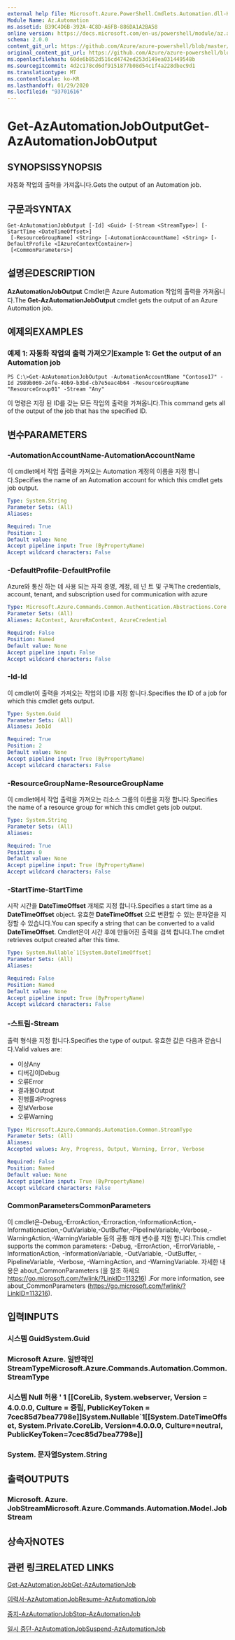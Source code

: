```yaml
---
external help file: Microsoft.Azure.PowerShell.Cmdlets.Automation.dll-Help.xml
Module Name: Az.Automation
ms.assetid: B39C4D6B-392A-4C8D-A6FB-886DA1A2BA58
online version: https://docs.microsoft.com/en-us/powershell/module/az.automation/get-azautomationjoboutput
schema: 2.0.0
content_git_url: https://github.com/Azure/azure-powershell/blob/master/src/Automation/Automation/help/Get-AzAutomationJobOutput.md
original_content_git_url: https://github.com/Azure/azure-powershell/blob/master/src/Automation/Automation/help/Get-AzAutomationJobOutput.md
ms.openlocfilehash: 60de6b852d516cd4742ed253d149ea031449548b
ms.sourcegitcommit: 4d2c178cd6df9151877b08d54c1f4a228dbec9d1
ms.translationtype: MT
ms.contentlocale: ko-KR
ms.lasthandoff: 01/29/2020
ms.locfileid: "93701616"
---
```

# <span data-ttu-id="b6bd7-101">Get-AzAutomationJobOutput</span><span class="sxs-lookup"><span data-stu-id="b6bd7-101">Get-AzAutomationJobOutput</span></span>

## <span data-ttu-id="b6bd7-102">SYNOPSIS</span><span class="sxs-lookup"><span data-stu-id="b6bd7-102">SYNOPSIS</span></span>
<span data-ttu-id="b6bd7-103">자동화 작업의 출력을 가져옵니다.</span><span class="sxs-lookup"><span data-stu-id="b6bd7-103">Gets the output of an Automation job.</span></span>

## <span data-ttu-id="b6bd7-104">구문과</span><span class="sxs-lookup"><span data-stu-id="b6bd7-104">SYNTAX</span></span>

```
Get-AzAutomationJobOutput [-Id] <Guid> [-Stream <StreamType>] [-StartTime <DateTimeOffset>]
 [-ResourceGroupName] <String> [-AutomationAccountName] <String> [-DefaultProfile <IAzureContextContainer>]
 [<CommonParameters>]
```

## <span data-ttu-id="b6bd7-105">설명은</span><span class="sxs-lookup"><span data-stu-id="b6bd7-105">DESCRIPTION</span></span>
<span data-ttu-id="b6bd7-106">**AzAutomationJobOutput** Cmdlet은 Azure Automation 작업의 출력을 가져옵니다.</span><span class="sxs-lookup"><span data-stu-id="b6bd7-106">The **Get-AzAutomationJobOutput** cmdlet gets the output of an Azure Automation job.</span></span>

## <span data-ttu-id="b6bd7-107">예제의</span><span class="sxs-lookup"><span data-stu-id="b6bd7-107">EXAMPLES</span></span>

### <span data-ttu-id="b6bd7-108">예제 1: 자동화 작업의 출력 가져오기</span><span class="sxs-lookup"><span data-stu-id="b6bd7-108">Example 1: Get the output of an Automation job</span></span>
```
PS C:\>Get-AzAutomationJobOutput -AutomationAccountName "Contoso17" -Id 2989b069-24fe-40b9-b3bd-cb7e5eac4b64 -ResourceGroupName "ResourceGroup01" -Stream "Any"
```

<span data-ttu-id="b6bd7-109">이 명령은 지정 된 ID를 갖는 모든 작업의 출력을 가져옵니다.</span><span class="sxs-lookup"><span data-stu-id="b6bd7-109">This command gets all of the output of the job that has the specified ID.</span></span>

## <span data-ttu-id="b6bd7-110">변수</span><span class="sxs-lookup"><span data-stu-id="b6bd7-110">PARAMETERS</span></span>

### <span data-ttu-id="b6bd7-111">-AutomationAccountName</span><span class="sxs-lookup"><span data-stu-id="b6bd7-111">-AutomationAccountName</span></span>
<span data-ttu-id="b6bd7-112">이 cmdlet에서 작업 출력을 가져오는 Automation 계정의 이름을 지정 합니다.</span><span class="sxs-lookup"><span data-stu-id="b6bd7-112">Specifies the name of an Automation account for which this cmdlet gets job output.</span></span>

```yaml
Type: System.String
Parameter Sets: (All)
Aliases:

Required: True
Position: 1
Default value: None
Accept pipeline input: True (ByPropertyName)
Accept wildcard characters: False
```

### <span data-ttu-id="b6bd7-113">-DefaultProfile</span><span class="sxs-lookup"><span data-stu-id="b6bd7-113">-DefaultProfile</span></span>
<span data-ttu-id="b6bd7-114">Azure와 통신 하는 데 사용 되는 자격 증명, 계정, 테 넌 트 및 구독</span><span class="sxs-lookup"><span data-stu-id="b6bd7-114">The credentials, account, tenant, and subscription used for communication with azure</span></span>

```yaml
Type: Microsoft.Azure.Commands.Common.Authentication.Abstractions.Core.IAzureContextContainer
Parameter Sets: (All)
Aliases: AzContext, AzureRmContext, AzureCredential

Required: False
Position: Named
Default value: None
Accept pipeline input: False
Accept wildcard characters: False
```

### <span data-ttu-id="b6bd7-115">-Id</span><span class="sxs-lookup"><span data-stu-id="b6bd7-115">-Id</span></span>
<span data-ttu-id="b6bd7-116">이 cmdlet이 출력을 가져오는 작업의 ID를 지정 합니다.</span><span class="sxs-lookup"><span data-stu-id="b6bd7-116">Specifies the ID of a job for which this cmdlet gets output.</span></span>

```yaml
Type: System.Guid
Parameter Sets: (All)
Aliases: JobId

Required: True
Position: 2
Default value: None
Accept pipeline input: True (ByPropertyName)
Accept wildcard characters: False
```

### <span data-ttu-id="b6bd7-117">-ResourceGroupName</span><span class="sxs-lookup"><span data-stu-id="b6bd7-117">-ResourceGroupName</span></span>
<span data-ttu-id="b6bd7-118">이 cmdlet에서 작업 출력을 가져오는 리소스 그룹의 이름을 지정 합니다.</span><span class="sxs-lookup"><span data-stu-id="b6bd7-118">Specifies the name of a resource group for which this cmdlet gets job output.</span></span>

```yaml
Type: System.String
Parameter Sets: (All)
Aliases:

Required: True
Position: 0
Default value: None
Accept pipeline input: True (ByPropertyName)
Accept wildcard characters: False
```

### <span data-ttu-id="b6bd7-119">-StartTime</span><span class="sxs-lookup"><span data-stu-id="b6bd7-119">-StartTime</span></span>
<span data-ttu-id="b6bd7-120">시작 시간을 **DateTimeOffset** 개체로 지정 합니다.</span><span class="sxs-lookup"><span data-stu-id="b6bd7-120">Specifies a start time as a **DateTimeOffset** object.</span></span>
<span data-ttu-id="b6bd7-121">유효한 **DateTimeOffset** 으로 변환할 수 있는 문자열을 지정할 수 있습니다.</span><span class="sxs-lookup"><span data-stu-id="b6bd7-121">You can specify a string that can be converted to a valid **DateTimeOffset**.</span></span>
<span data-ttu-id="b6bd7-122">Cmdlet은이 시간 후에 만들어진 출력을 검색 합니다.</span><span class="sxs-lookup"><span data-stu-id="b6bd7-122">The cmdlet retrieves output created after this time.</span></span>

```yaml
Type: System.Nullable`1[System.DateTimeOffset]
Parameter Sets: (All)
Aliases:

Required: False
Position: Named
Default value: None
Accept pipeline input: True (ByPropertyName)
Accept wildcard characters: False
```

### <span data-ttu-id="b6bd7-123">-스트림</span><span class="sxs-lookup"><span data-stu-id="b6bd7-123">-Stream</span></span>
<span data-ttu-id="b6bd7-124">출력 형식을 지정 합니다.</span><span class="sxs-lookup"><span data-stu-id="b6bd7-124">Specifies the type of output.</span></span>
<span data-ttu-id="b6bd7-125">유효한 값은 다음과 같습니다.</span><span class="sxs-lookup"><span data-stu-id="b6bd7-125">Valid values are:</span></span> 
- <span data-ttu-id="b6bd7-126">이상</span><span class="sxs-lookup"><span data-stu-id="b6bd7-126">Any</span></span>
- <span data-ttu-id="b6bd7-127">디버깅이</span><span class="sxs-lookup"><span data-stu-id="b6bd7-127">Debug</span></span>
- <span data-ttu-id="b6bd7-128">오류</span><span class="sxs-lookup"><span data-stu-id="b6bd7-128">Error</span></span>
- <span data-ttu-id="b6bd7-129">결과물</span><span class="sxs-lookup"><span data-stu-id="b6bd7-129">Output</span></span>
- <span data-ttu-id="b6bd7-130">진행률과</span><span class="sxs-lookup"><span data-stu-id="b6bd7-130">Progress</span></span>
- <span data-ttu-id="b6bd7-131">정보</span><span class="sxs-lookup"><span data-stu-id="b6bd7-131">Verbose</span></span>
- <span data-ttu-id="b6bd7-132">오류</span><span class="sxs-lookup"><span data-stu-id="b6bd7-132">Warning</span></span>

```yaml
Type: Microsoft.Azure.Commands.Automation.Common.StreamType
Parameter Sets: (All)
Aliases:
Accepted values: Any, Progress, Output, Warning, Error, Verbose

Required: False
Position: Named
Default value: None
Accept pipeline input: True (ByPropertyName)
Accept wildcard characters: False
```

### <span data-ttu-id="b6bd7-133">CommonParameters</span><span class="sxs-lookup"><span data-stu-id="b6bd7-133">CommonParameters</span></span>
<span data-ttu-id="b6bd7-134">이 cmdlet은-Debug,-ErrorAction,-Erroraction,-InformationAction,-Informationaction,-OutVariable,-OutBuffer,-PipelineVariable,-Verbose,-WarningAction,-WarningVariable 등의 공통 매개 변수를 지원 합니다.</span><span class="sxs-lookup"><span data-stu-id="b6bd7-134">This cmdlet supports the common parameters: -Debug, -ErrorAction, -ErrorVariable, -InformationAction, -InformationVariable, -OutVariable, -OutBuffer, -PipelineVariable, -Verbose, -WarningAction, and -WarningVariable.</span></span> <span data-ttu-id="b6bd7-135">자세한 내용은 about_CommonParameters (을 참조 하세요 https://go.microsoft.com/fwlink/?LinkID=113216) .</span><span class="sxs-lookup"><span data-stu-id="b6bd7-135">For more information, see about_CommonParameters (https://go.microsoft.com/fwlink/?LinkID=113216).</span></span>

## <span data-ttu-id="b6bd7-136">입력</span><span class="sxs-lookup"><span data-stu-id="b6bd7-136">INPUTS</span></span>

### <span data-ttu-id="b6bd7-137">시스템 Guid</span><span class="sxs-lookup"><span data-stu-id="b6bd7-137">System.Guid</span></span>

### <span data-ttu-id="b6bd7-138">Microsoft Azure. 일반적인 StreamType</span><span class="sxs-lookup"><span data-stu-id="b6bd7-138">Microsoft.Azure.Commands.Automation.Common.StreamType</span></span>

### <span data-ttu-id="b6bd7-139">시스템 Null 허용 ' 1 [[CoreLib, System.webserver, Version = 4.0.0.0, Culture = 중립, PublicKeyToken = 7cec85d7bea7798e]]</span><span class="sxs-lookup"><span data-stu-id="b6bd7-139">System.Nullable\`1[[System.DateTimeOffset, System.Private.CoreLib, Version=4.0.0.0, Culture=neutral, PublicKeyToken=7cec85d7bea7798e]]</span></span>

### <span data-ttu-id="b6bd7-140">System. 문자열</span><span class="sxs-lookup"><span data-stu-id="b6bd7-140">System.String</span></span>

## <span data-ttu-id="b6bd7-141">출력</span><span class="sxs-lookup"><span data-stu-id="b6bd7-141">OUTPUTS</span></span>

### <span data-ttu-id="b6bd7-142">Microsoft. Azure. JobStream</span><span class="sxs-lookup"><span data-stu-id="b6bd7-142">Microsoft.Azure.Commands.Automation.Model.JobStream</span></span>

## <span data-ttu-id="b6bd7-143">상속자</span><span class="sxs-lookup"><span data-stu-id="b6bd7-143">NOTES</span></span>

## <span data-ttu-id="b6bd7-144">관련 링크</span><span class="sxs-lookup"><span data-stu-id="b6bd7-144">RELATED LINKS</span></span>

[<span data-ttu-id="b6bd7-145">Get-AzAutomationJob</span><span class="sxs-lookup"><span data-stu-id="b6bd7-145">Get-AzAutomationJob</span></span>](./Get-AzAutomationJob.md)

[<span data-ttu-id="b6bd7-146">이력서-AzAutomationJob</span><span class="sxs-lookup"><span data-stu-id="b6bd7-146">Resume-AzAutomationJob</span></span>](./Resume-AzAutomationJob.md)

[<span data-ttu-id="b6bd7-147">중지-AzAutomationJob</span><span class="sxs-lookup"><span data-stu-id="b6bd7-147">Stop-AzAutomationJob</span></span>](./Stop-AzAutomationJob.md)

[<span data-ttu-id="b6bd7-148">일시 중단-AzAutomationJob</span><span class="sxs-lookup"><span data-stu-id="b6bd7-148">Suspend-AzAutomationJob</span></span>](./Suspend-AzAutomationJob.md)



